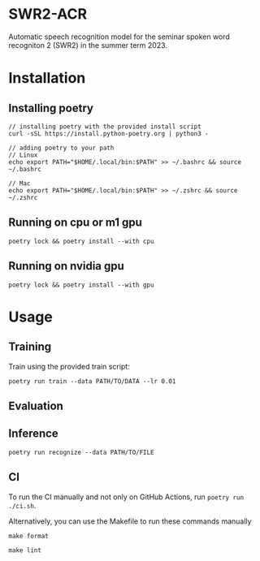 # SWR2-ACR

Automatic speech recognition model for the seminar spoken word
recogniton 2 (SWR2) in the summer term 2023.

# Installation

## Installing poetry

    // installing poetry with the provided install script
    curl -sSL https://install.python-poetry.org | python3 -

    // adding poetry to your path
    // Linux
    echo export PATH="$HOME/.local/bin:$PATH" >> ~/.bashrc && source ~/.bashrc

    // Mac
    echo export PATH="$HOME/.local/bin:$PATH" >> ~/.zshrc && source ~/.zshrc

## Running on cpu or m1 gpu

    poetry lock && poetry install --with cpu

## Running on nvidia gpu

    poetry lock && poetry install --with gpu

# Usage

## Training

Train using the provided train script:

    poetry run train --data PATH/TO/DATA --lr 0.01 

## Evaluation

## Inference

    poetry run recognize --data PATH/TO/FILE

## CI

To run the CI manually and not only on GitHub Actions, run
`poetry run ./ci.sh`.

Alternatively, you can use the Makefile to run these commands manually

    make format

    make lint
